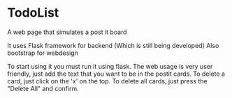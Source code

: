 # TodoList
A web page that simulates a post it board

It uses Flask framework for backend (Which is still being developed)
Also bootstrap for webdesign

To start using it you must run it using flask.
The web usage is very user friendly, just add the text that you want to be in the postit cards.
To delete a card, just click on the 'x' on the top.
To delete all cards, just press the "Delete All" and confirm.
